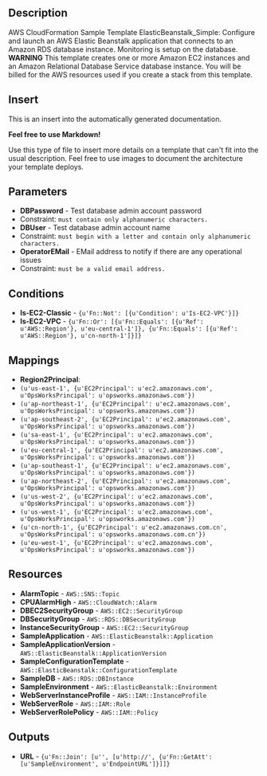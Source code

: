 
## Description

AWS CloudFormation Sample Template ElasticBeanstalk_Simple: Configure and launch an AWS Elastic Beanstalk application that connects to an Amazon RDS database instance. Monitoring is setup on the database. **WARNING** This template creates one or more Amazon EC2 instances and an Amazon Relational Database Service database instance. You will be billed for the AWS resources used if you create a stack from this template.
## Insert



This is an insert into the automatically generated documentation.



**Feel free to use Markdown!**



Use this type of file to insert more details on a template that can't fit into the usual description. Feel free to use images to document the architecture your template deploys.


## Parameters

 * **DBPassword** - Test database admin account password
  * Constraint: `must contain only alphanumeric characters.`
 * **DBUser** - Test database admin account name
  * Constraint: `must begin with a letter and contain only alphanumeric characters.`
 * **OperatorEMail** - EMail address to notify if there are any operational issues
  * Constraint: `must be a valid email address.`

## Conditions

 * **Is-EC2-Classic** - `{u'Fn::Not': [{u'Condition': u'Is-EC2-VPC'}]}`
 * **Is-EC2-VPC** - `{u'Fn::Or': [{u'Fn::Equals': [{u'Ref': u'AWS::Region'}, u'eu-central-1']}, {u'Fn::Equals': [{u'Ref': u'AWS::Region'}, u'cn-north-1']}]}`

## Mappings

 * **Region2Principal**:
  * `(u'us-east-1', {u'EC2Principal': u'ec2.amazonaws.com', u'OpsWorksPrincipal': u'opsworks.amazonaws.com'})`
  * `(u'ap-northeast-1', {u'EC2Principal': u'ec2.amazonaws.com', u'OpsWorksPrincipal': u'opsworks.amazonaws.com'})`
  * `(u'ap-southeast-2', {u'EC2Principal': u'ec2.amazonaws.com', u'OpsWorksPrincipal': u'opsworks.amazonaws.com'})`
  * `(u'sa-east-1', {u'EC2Principal': u'ec2.amazonaws.com', u'OpsWorksPrincipal': u'opsworks.amazonaws.com'})`
  * `(u'eu-central-1', {u'EC2Principal': u'ec2.amazonaws.com', u'OpsWorksPrincipal': u'opsworks.amazonaws.com'})`
  * `(u'ap-southeast-1', {u'EC2Principal': u'ec2.amazonaws.com', u'OpsWorksPrincipal': u'opsworks.amazonaws.com'})`
  * `(u'ap-northeast-2', {u'EC2Principal': u'ec2.amazonaws.com', u'OpsWorksPrincipal': u'opsworks.amazonaws.com'})`
  * `(u'us-west-2', {u'EC2Principal': u'ec2.amazonaws.com', u'OpsWorksPrincipal': u'opsworks.amazonaws.com'})`
  * `(u'us-west-1', {u'EC2Principal': u'ec2.amazonaws.com', u'OpsWorksPrincipal': u'opsworks.amazonaws.com'})`
  * `(u'cn-north-1', {u'EC2Principal': u'ec2.amazonaws.com.cn', u'OpsWorksPrincipal': u'opsworks.amazonaws.com.cn'})`
  * `(u'eu-west-1', {u'EC2Principal': u'ec2.amazonaws.com', u'OpsWorksPrincipal': u'opsworks.amazonaws.com'})`

## Resources

 * **AlarmTopic** - `AWS::SNS::Topic`
 * **CPUAlarmHigh** - `AWS::CloudWatch::Alarm`
 * **DBEC2SecurityGroup** - `AWS::EC2::SecurityGroup`
 * **DBSecurityGroup** - `AWS::RDS::DBSecurityGroup`
 * **InstanceSecurityGroup** - `AWS::EC2::SecurityGroup`
 * **SampleApplication** - `AWS::ElasticBeanstalk::Application`
 * **SampleApplicationVersion** - `AWS::ElasticBeanstalk::ApplicationVersion`
 * **SampleConfigurationTemplate** - `AWS::ElasticBeanstalk::ConfigurationTemplate`
 * **SampleDB** - `AWS::RDS::DBInstance`
 * **SampleEnvironment** - `AWS::ElasticBeanstalk::Environment`
 * **WebServerInstanceProfile** - `AWS::IAM::InstanceProfile`
 * **WebServerRole** - `AWS::IAM::Role`
 * **WebServerRolePolicy** - `AWS::IAM::Policy`

## Outputs

 * **URL** - `{u'Fn::Join': [u'', [u'http://', {u'Fn::GetAtt': [u'SampleEnvironment', u'EndpointURL']}]]}`